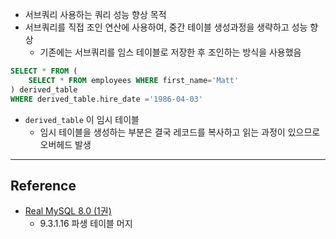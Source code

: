 - 서브쿼리 사용하는 쿼리 성능 향상 목적
- 서브쿼리를 직접 조인 연산에 사용하여, 중간 테이블 생성과정을 생략하고 성능 향상
	- 기존에는 서브쿼리를 임스 테이블로 저장한 후 조인하는 방식을 사용했음

```sql
SELECT * FROM (
	SELECT * FROM employees WHERE first_name='Matt'
) derived_table
WHERE derived_table.hire_date ='1986-04-03'
```

- `derived_table` 이 임시 테이블
	- 임시 테이블을 생성하는 부분은 결국 레코드를 복사하고 읽는 과정이 있으므로 오버헤드 발생

---
## Reference
 -  [Real MySQL 8.0 (1권)](https://product.kyobobook.co.kr/detail/S000001766482)
	- 9.3.1.16 파생 테이블 머지